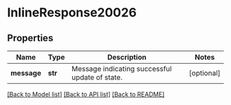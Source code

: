 # InlineResponse20026

## Properties
Name | Type | Description | Notes
------------ | ------------- | ------------- | -------------
**message** | **str** | Message indicating successful update of state. | [optional] 

[[Back to Model list]](../README.md#documentation-for-models) [[Back to API list]](../README.md#documentation-for-api-endpoints) [[Back to README]](../README.md)

